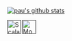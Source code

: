 [![pau's github stats](https://github-readme-stats.vercel.app/api?username=paualarco)](https://github.com/paualarco/github-readme-stats)

[<img align="left" alt="Scala" width="32px" src="https://www.clipartmax.com/png/middle/41-410102_scala-programming-language-icon.png" />]()

[<img align="left" alt="Monix" width="32px" src="https://www.clipartmax.com/png/small/184-1845046_monix-logo-twitter.png" />]()
